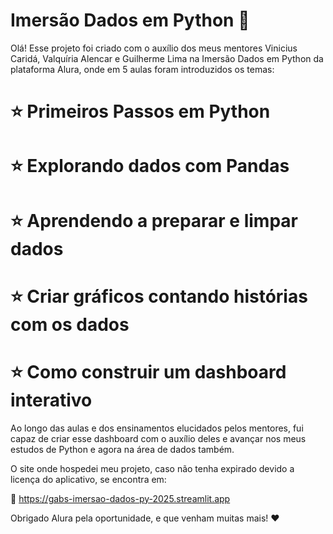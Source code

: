 # Imersão Dados em Python :rocket:

Olá! Esse projeto foi criado com o auxílio dos meus mentores Vinicius Caridá, Valquíria Alencar e Guilherme Lima na Imersão Dados em Python da plataforma Alura, onde em 5 aulas foram introduzidos os temas:
# :star: Primeiros Passos em Python
# :star: Explorando dados com Pandas
# :star: Aprendendo a preparar e limpar dados
# :star: Criar gráficos contando histórias com os dados
# :star: Como construir um dashboard interativo

Ao longo das aulas e dos ensinamentos elucidados pelos mentores, fui capaz de criar esse dashboard com o auxílio deles e avançar nos meus estudos de Python e agora na área de dados também.

O site onde hospedei meu projeto, caso não tenha expirado devido a licença do aplicativo, se encontra em: 

:rocket: https://gabs-imersao-dados-py-2025.streamlit.app

Obrigado Alura pela oportunidade, e que venham muitas mais! :heart:
